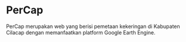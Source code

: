 # PerCap
PerCap merupakan web yang berisi pemetaan kekeringan di Kabupaten Cilacap dengan memanfaatkan platform Google Earth Engine.
